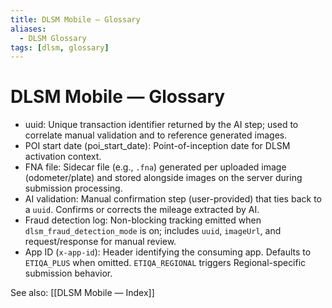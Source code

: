 ```yaml
---
title: DLSM Mobile — Glossary
aliases:
  - DLSM Glossary
tags: [dlsm, glossary]
---
```


# DLSM Mobile — Glossary

- uuid: Unique transaction identifier returned by the AI step; used to correlate manual validation and to reference generated images.
- POI start date (poi_start_date): Point-of-inception date for DLSM activation context.
- FNA file: Sidecar file (e.g., `.fna`) generated per uploaded image (odometer/plate) and stored alongside images on the server during submission processing.
- AI validation: Manual confirmation step (user-provided) that ties back to a `uuid`. Confirms or corrects the mileage extracted by AI.
- Fraud detection log: Non-blocking tracking emitted when `dlsm_fraud_detection_mode` is on; includes `uuid`, `imageUrl`, and request/response for manual review.
- App ID (`x-app-id`): Header identifying the consuming app. Defaults to `ETIQA_PLUS` when omitted. `ETIQA_REGIONAL` triggers Regional-specific submission behavior.

See also: [[DLSM Mobile — Index]]
